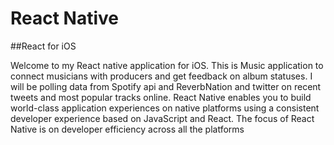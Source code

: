 # React Native 
##React for iOS 

Welcome to my React native application for iOS. This is Music application to connect musicians with producers and get feedback on album statuses. I will be polling data from Spotify api and ReverbNation and twitter on recent tweets and most popular tracks online. React Native enables you to build world-class application experiences on native platforms using a consistent developer experience based on JavaScript and React. The focus of React Native is on developer efficiency across all the platforms
